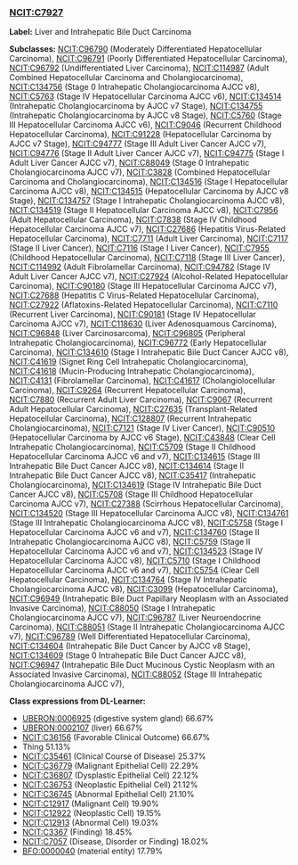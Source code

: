 
### [NCIT:C7927](http://purl.obolibrary.org/obo/NCIT_C7927)
**Label:** Liver and Intrahepatic Bile Duct Carcinoma

**Subclasses:** [NCIT:C96790](http://purl.obolibrary.org/obo/NCIT_C96790) (Moderately Differentiated Hepatocellular Carcinoma), [NCIT:C96791](http://purl.obolibrary.org/obo/NCIT_C96791) (Poorly Differentiated Hepatocellular Carcinoma), [NCIT:C96792](http://purl.obolibrary.org/obo/NCIT_C96792) (Undifferentiated Liver Carcinoma), [NCIT:C114987](http://purl.obolibrary.org/obo/NCIT_C114987) (Adult Combined Hepatocellular Carcinoma and Cholangiocarcinoma), [NCIT:C134756](http://purl.obolibrary.org/obo/NCIT_C134756) (Stage 0 Intrahepatic Cholangiocarcinoma AJCC v8), [NCIT:C5763](http://purl.obolibrary.org/obo/NCIT_C5763) (Stage IV Hepatocellular Carcinoma AJCC v6), [NCIT:C134514](http://purl.obolibrary.org/obo/NCIT_C134514) (Intrahepatic Cholangiocarcinoma by AJCC v7 Stage), [NCIT:C134755](http://purl.obolibrary.org/obo/NCIT_C134755) (Intrahepatic Cholangiocarcinoma by AJCC v8 Stage), [NCIT:C5760](http://purl.obolibrary.org/obo/NCIT_C5760) (Stage III Hepatocellular Carcinoma AJCC v6), [NCIT:C9046](http://purl.obolibrary.org/obo/NCIT_C9046) (Recurrent Childhood Hepatocellular Carcinoma), [NCIT:C91228](http://purl.obolibrary.org/obo/NCIT_C91228) (Hepatocellular Carcinoma by AJCC v7 Stage), [NCIT:C94777](http://purl.obolibrary.org/obo/NCIT_C94777) (Stage III Adult Liver Cancer AJCC v7), [NCIT:C94776](http://purl.obolibrary.org/obo/NCIT_C94776) (Stage II Adult Liver Cancer AJCC v7), [NCIT:C94775](http://purl.obolibrary.org/obo/NCIT_C94775) (Stage I Adult Liver Cancer AJCC v7), [NCIT:C88049](http://purl.obolibrary.org/obo/NCIT_C88049) (Stage 0 Intrahepatic Cholangiocarcinoma AJCC v7), [NCIT:C3828](http://purl.obolibrary.org/obo/NCIT_C3828) (Combined Hepatocellular Carcinoma and Cholangiocarcinoma), [NCIT:C134516](http://purl.obolibrary.org/obo/NCIT_C134516) (Stage I Hepatocellular Carcinoma AJCC v8), [NCIT:C134515](http://purl.obolibrary.org/obo/NCIT_C134515) (Hepatocellular Carcinoma by AJCC v8 Stage), [NCIT:C134757](http://purl.obolibrary.org/obo/NCIT_C134757) (Stage I Intrahepatic Cholangiocarcinoma AJCC v8), [NCIT:C134519](http://purl.obolibrary.org/obo/NCIT_C134519) (Stage II Hepatocellular Carcinoma AJCC v8), [NCIT:C7956](http://purl.obolibrary.org/obo/NCIT_C7956) (Adult Hepatocellular Carcinoma), [NCIT:C7838](http://purl.obolibrary.org/obo/NCIT_C7838) (Stage IV Childhood Hepatocellular Carcinoma AJCC v7), [NCIT:C27686](http://purl.obolibrary.org/obo/NCIT_C27686) (Hepatitis Virus-Related Hepatocellular Carcinoma), [NCIT:C7711](http://purl.obolibrary.org/obo/NCIT_C7711) (Adult Liver Carcinoma), [NCIT:C7117](http://purl.obolibrary.org/obo/NCIT_C7117) (Stage II Liver Cancer), [NCIT:C7116](http://purl.obolibrary.org/obo/NCIT_C7116) (Stage I Liver Cancer), [NCIT:C7955](http://purl.obolibrary.org/obo/NCIT_C7955) (Childhood Hepatocellular Carcinoma), [NCIT:C7118](http://purl.obolibrary.org/obo/NCIT_C7118) (Stage III Liver Cancer), [NCIT:C114992](http://purl.obolibrary.org/obo/NCIT_C114992) (Adult Fibrolamellar Carcinoma), [NCIT:C94782](http://purl.obolibrary.org/obo/NCIT_C94782) (Stage IV Adult Liver Cancer AJCC v7), [NCIT:C27924](http://purl.obolibrary.org/obo/NCIT_C27924) (Alcohol-Related Hepatocellular Carcinoma), [NCIT:C90180](http://purl.obolibrary.org/obo/NCIT_C90180) (Stage III Hepatocellular Carcinoma AJCC v7), [NCIT:C27688](http://purl.obolibrary.org/obo/NCIT_C27688) (Hepatitis C Virus-Related Hepatocellular Carcinoma), [NCIT:C27922](http://purl.obolibrary.org/obo/NCIT_C27922) (Aflatoxins-Related Hepatocellular Carcinoma), [NCIT:C7110](http://purl.obolibrary.org/obo/NCIT_C7110) (Recurrent Liver Carcinoma), [NCIT:C90181](http://purl.obolibrary.org/obo/NCIT_C90181) (Stage IV Hepatocellular Carcinoma AJCC v7), [NCIT:C118630](http://purl.obolibrary.org/obo/NCIT_C118630) (Liver Adenosquamous Carcinoma), [NCIT:C96848](http://purl.obolibrary.org/obo/NCIT_C96848) (Liver Carcinosarcoma), [NCIT:C96805](http://purl.obolibrary.org/obo/NCIT_C96805) (Peripheral Intrahepatic Cholangiocarcinoma), [NCIT:C96772](http://purl.obolibrary.org/obo/NCIT_C96772) (Early Hepatocellular Carcinoma), [NCIT:C134610](http://purl.obolibrary.org/obo/NCIT_C134610) (Stage I Intrahepatic Bile Duct Cancer AJCC v8), [NCIT:C41619](http://purl.obolibrary.org/obo/NCIT_C41619) (Signet Ring Cell Intrahepatic Cholangiocarcinoma), [NCIT:C41618](http://purl.obolibrary.org/obo/NCIT_C41618) (Mucin-Producing Intrahepatic Cholangiocarcinoma), [NCIT:C4131](http://purl.obolibrary.org/obo/NCIT_C4131) (Fibrolamellar Carcinoma), [NCIT:C41617](http://purl.obolibrary.org/obo/NCIT_C41617) (Cholangiolocellular Carcinoma), [NCIT:C9264](http://purl.obolibrary.org/obo/NCIT_C9264) (Recurrent Hepatocellular Carcinoma), [NCIT:C7880](http://purl.obolibrary.org/obo/NCIT_C7880) (Recurrent Adult Liver Carcinoma), [NCIT:C9067](http://purl.obolibrary.org/obo/NCIT_C9067) (Recurrent Adult Hepatocellular Carcinoma), [NCIT:C27635](http://purl.obolibrary.org/obo/NCIT_C27635) (Transplant-Related Hepatocellular Carcinoma), [NCIT:C128807](http://purl.obolibrary.org/obo/NCIT_C128807) (Recurrent Intrahepatic Cholangiocarcinoma), [NCIT:C7121](http://purl.obolibrary.org/obo/NCIT_C7121) (Stage IV Liver Cancer), [NCIT:C90510](http://purl.obolibrary.org/obo/NCIT_C90510) (Hepatocellular Carcinoma by AJCC v6 Stage), [NCIT:C43848](http://purl.obolibrary.org/obo/NCIT_C43848) (Clear Cell Intrahepatic Cholangiocarcinoma), [NCIT:C5709](http://purl.obolibrary.org/obo/NCIT_C5709) (Stage II Childhood Hepatocellular Carcinoma AJCC v6 and v7), [NCIT:C134615](http://purl.obolibrary.org/obo/NCIT_C134615) (Stage III Intrahepatic Bile Duct Cancer AJCC v8), [NCIT:C134614](http://purl.obolibrary.org/obo/NCIT_C134614) (Stage II Intrahepatic Bile Duct Cancer AJCC v8), [NCIT:C35417](http://purl.obolibrary.org/obo/NCIT_C35417) (Intrahepatic Cholangiocarcinoma), [NCIT:C134619](http://purl.obolibrary.org/obo/NCIT_C134619) (Stage IV Intrahepatic Bile Duct Cancer AJCC v8), [NCIT:C5708](http://purl.obolibrary.org/obo/NCIT_C5708) (Stage III Childhood Hepatocellular Carcinoma AJCC v7), [NCIT:C27388](http://purl.obolibrary.org/obo/NCIT_C27388) (Scirrhous Hepatocellular Carcinoma), [NCIT:C134520](http://purl.obolibrary.org/obo/NCIT_C134520) (Stage III Hepatocellular Carcinoma AJCC v8), [NCIT:C134761](http://purl.obolibrary.org/obo/NCIT_C134761) (Stage III Intrahepatic Cholangiocarcinoma AJCC v8), [NCIT:C5758](http://purl.obolibrary.org/obo/NCIT_C5758) (Stage I Hepatocellular Carcinoma AJCC v6 and v7), [NCIT:C134760](http://purl.obolibrary.org/obo/NCIT_C134760) (Stage II Intrahepatic Cholangiocarcinoma AJCC v8), [NCIT:C5759](http://purl.obolibrary.org/obo/NCIT_C5759) (Stage II Hepatocellular Carcinoma AJCC v6 and v7), [NCIT:C134523](http://purl.obolibrary.org/obo/NCIT_C134523) (Stage IV Hepatocellular Carcinoma AJCC v8), [NCIT:C5710](http://purl.obolibrary.org/obo/NCIT_C5710) (Stage I Childhood Hepatocellular Carcinoma AJCC v6 and v7), [NCIT:C5754](http://purl.obolibrary.org/obo/NCIT_C5754) (Clear Cell Hepatocellular Carcinoma), [NCIT:C134764](http://purl.obolibrary.org/obo/NCIT_C134764) (Stage IV Intrahepatic Cholangiocarcinoma AJCC v8), [NCIT:C3099](http://purl.obolibrary.org/obo/NCIT_C3099) (Hepatocellular Carcinoma), [NCIT:C96949](http://purl.obolibrary.org/obo/NCIT_C96949) (Intrahepatic Bile Duct Papillary Neoplasm with an Associated Invasive Carcinoma), [NCIT:C88050](http://purl.obolibrary.org/obo/NCIT_C88050) (Stage I Intrahepatic Cholangiocarcinoma AJCC v7), [NCIT:C96787](http://purl.obolibrary.org/obo/NCIT_C96787) (Liver Neuroendocrine Carcinoma), [NCIT:C88051](http://purl.obolibrary.org/obo/NCIT_C88051) (Stage II Intrahepatic Cholangiocarcinoma AJCC v7), [NCIT:C96789](http://purl.obolibrary.org/obo/NCIT_C96789) (Well Differentiated Hepatocellular Carcinoma), [NCIT:C134604](http://purl.obolibrary.org/obo/NCIT_C134604) (Intrahepatic Bile Duct Cancer by AJCC v8 Stage), [NCIT:C134609](http://purl.obolibrary.org/obo/NCIT_C134609) (Stage 0 Intrahepatic Bile Duct Cancer AJCC v8), [NCIT:C96947](http://purl.obolibrary.org/obo/NCIT_C96947) (Intrahepatic Bile Duct Mucinous Cystic Neoplasm with an Associated Invasive Carcinoma), [NCIT:C88052](http://purl.obolibrary.org/obo/NCIT_C88052) (Stage III Intrahepatic Cholangiocarcinoma AJCC v7), 

**Class expressions from DL-Learner:**

- [UBERON:0006925](http://purl.obolibrary.org/obo/UBERON_0006925) (digestive system gland) 66.67%
- [UBERON:0002107](http://purl.obolibrary.org/obo/UBERON_0002107) (liver) 66.67%
- [NCIT:C36156](http://purl.obolibrary.org/obo/NCIT_C36156) (Favorable Clinical Outcome) 66.67%
- Thing 51.13%
- [NCIT:C35461](http://purl.obolibrary.org/obo/NCIT_C35461) (Clinical Course of Disease) 25.37%
- [NCIT:C36779](http://purl.obolibrary.org/obo/NCIT_C36779) (Malignant Epithelial Cell) 22.29%
- [NCIT:C36807](http://purl.obolibrary.org/obo/NCIT_C36807) (Dysplastic Epithelial Cell) 22.12%
- [NCIT:C36753](http://purl.obolibrary.org/obo/NCIT_C36753) (Neoplastic Epithelial Cell) 21.12%
- [NCIT:C36745](http://purl.obolibrary.org/obo/NCIT_C36745) (Abnormal Epithelial Cell) 21.10%
- [NCIT:C12917](http://purl.obolibrary.org/obo/NCIT_C12917) (Malignant Cell) 19.90%
- [NCIT:C12922](http://purl.obolibrary.org/obo/NCIT_C12922) (Neoplastic Cell) 19.15%
- [NCIT:C12913](http://purl.obolibrary.org/obo/NCIT_C12913) (Abnormal Cell) 19.03%
- [NCIT:C3367](http://purl.obolibrary.org/obo/NCIT_C3367) (Finding) 18.45%
- [NCIT:C7057](http://purl.obolibrary.org/obo/NCIT_C7057) (Disease, Disorder or Finding) 18.02%
- [BFO:0000040](http://purl.obolibrary.org/obo/BFO_0000040) (material entity) 17.79%


